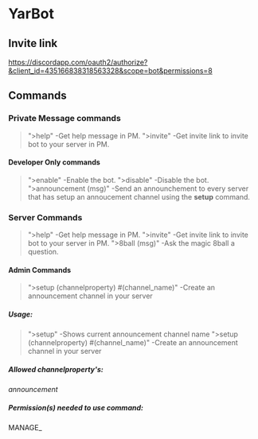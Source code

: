 # YarBot
## Invite link
https://discordapp.com/oauth2/authorize?&client_id=435166838318563328&scope=bot&permissions=8

## Commands
### Private Message commands
>">help" -Get help message in PM.
>">invite" -Get invite link to invite bot to your server in PM.
#### Developer Only commands
>">enable" -Enable the bot.
>">disable" -Disable the bot.
>">announcement (msg)" -Send an announchement to every server that has setup an annoucement channel using the **setup** command.

### Server Commands
>">help" -Get help message in PM.
>">invite" -Get invite link to invite bot to your server in PM.
>">8ball (msg)" -Ask the magic 8ball a question.
#### Admin Commands
>">setup (channelproperty) #(channel_name)" -Create an announcement channel in your server
##### Usage:
>">setup" -Shows current announcement channel name
>">setup (channelproperty) #(channel_name)" -Create an announcement channel in your server 
##### Allowed channelproperty's:
*announcement*
##### Permission(s) needed to use command:
MANAGE_